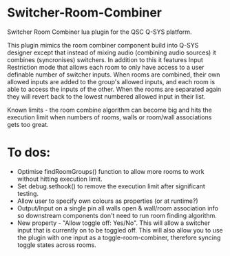 # Switcher-Room-Combiner
Switcher Room Combiner lua plugin for the QSC Q-SYS platform.

This plugin mimics the room combiner component build into Q-SYS designer except that instead of mixing audio (combining audio sources) it combines (syncronises) switchers.  In addition to this it features Input Restriction mode that allows each room to only have access to a user definable number of switcher inputs.  When rooms are combined, their own allowed inputs are added to the group's allowed inputs, and each room is able to access the inputs of the other.  When the rooms are separated again they will revert back to the lowest numbered allowed input in their list.

Known limits - the room combine algorithm can become big and hits the execution limit when numbers of rooms, walls or room/wall associations gets too great.

# To dos:
* Optimise findRoomGroups() function to allow more rooms to work without hitting execution limit.
* Set debug.sethook() to remove the execution limit after significant testing.
* Allow user to specify own colours as properties (or at runtime?)
* Output/Input on a single pin all walls open & wall/room association info so downstream components don't need to run room finding algorithm.
* New property - "Allow toggle off: Yes/No".  This will allow a switcher input that is currently on to be toggled off.  This will also allow you to use the plugin with one input as a toggle-room-combiner, therefore syncing toggle states across rooms.